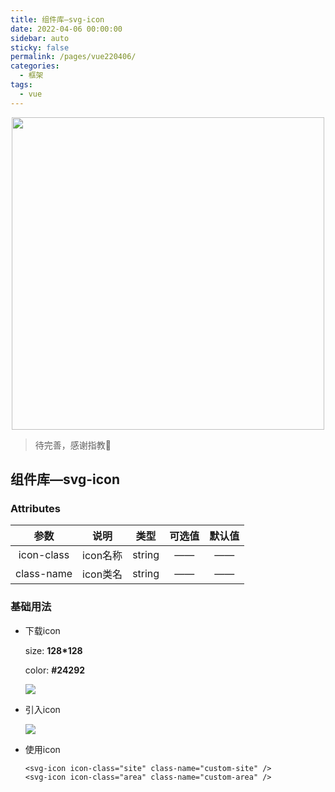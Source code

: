 ```yaml
---
title: 组件库—svg-icon
date: 2022-04-06 00:00:00
sidebar: auto
sticky: false
permalink: /pages/vue220406/
categories: 
  - 框架
tags: 
  - vue
---
```


<p align="center">
  <img width="500" src="https://p9-juejin.byteimg.com/tos-cn-i-k3u1fbpfcp/eb9bd9fa8a35470989e7c3db09780f12~tplv-k3u1fbpfcp-zoom-crop-mark:1304:1304:1304:734.awebp?"/>
</p>



> 待完善，感谢指教🌚
> <!-- more -->

## 组件库—svg-icon

### Attributes

|    参数    |   说明   |  类型  | 可选值 | 默认值 |
| :--------: | :------: | :----: | :----: | :----: |
| icon-class | icon名称 | string |   ——   |   ——   |
| class-name | icon类名 | string |   ——   |   ——   |

### 基础用法

- 下载icon

  size: **128*128**

  color: **#24292**

  ![](https://i.postimg.cc/0QDLRnth/1649493695-1.png)

- 引入icon

  ![](https://i.postimg.cc/2SyM8rcQ/1649493777-1.png)

- 使用icon

  ```
  <svg-icon icon-class="site" class-name="custom-site" />
  <svg-icon icon-class="area" class-name="custom-area" />
  ```

  

